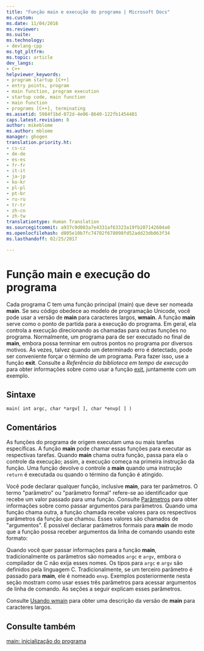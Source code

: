```yaml
---
title: "Função main e execução do programa | Microsoft Docs"
ms.custom: 
ms.date: 11/04/2016
ms.reviewer: 
ms.suite: 
ms.technology:
- devlang-cpp
ms.tgt_pltfrm: 
ms.topic: article
dev_langs:
- C++
helpviewer_keywords:
- program startup [C++]
- entry points, program
- main function, program execution
- startup code, main function
- main function
- programs [C++], terminating
ms.assetid: 5984f1bd-072d-4e06-8640-122fb1454401
caps.latest.revision: 8
author: mikeblome
ms.author: mblome
manager: ghogen
translation.priority.ht:
- cs-cz
- de-de
- es-es
- fr-fr
- it-it
- ja-jp
- ko-kr
- pl-pl
- pt-br
- ru-ru
- tr-tr
- zh-cn
- zh-tw
translationtype: Human Translation
ms.sourcegitcommit: a937c9d083a7e4331af63323a19fb207142604a0
ms.openlocfilehash: d805e10b7fc74702f678098fd52add23db063f34
ms.lasthandoff: 02/25/2017

---
```

# <a name="main-function-and-program-execution"></a>Função main e execução do programa
Cada programa C tem uma função principal (main) que deve ser nomeada **main**. Se seu código obedece ao modelo de programação Unicode, você pode usar a versão de **main** para caracteres largos, **wmain**. A função **main** serve como o ponto de partida para a execução do programa. Em geral, ela controla a execução direcionando as chamadas para outras funções no programa. Normalmente, um programa para de ser executado no final de **main**, embora possa terminar em outros pontos no programa por diversos motivos. Às vezes, talvez quando um determinado erro é detectado, pode ser conveniente forçar o término de um programa. Para fazer isso, use a função **exit**. Consulte a *Referência da biblioteca em tempo de execução* para obter informações sobre como usar a função [exit](../c-runtime-library/reference/exit-exit-exit.md), juntamente com um exemplo.  
  
## <a name="syntax"></a>Sintaxe  
  
```  
main( int argc, char *argv[ ], char *envp[ ] )  
```  
  
## <a name="remarks"></a>Comentários  
 As funções do programa de origem executam uma ou mais tarefas específicas. A função **main** pode chamar essas funções para executar as respectivas tarefas. Quando **main** chama outra função, passa para ela o controle da execução; assim, a execução começa na primeira instrução da função. Uma função devolve o controle a **main** quando uma instrução `return` é executada ou quando o término da função é atingido.  
  
 Você pode declarar qualquer função, inclusive **main**, para ter parâmetros. O termo "parâmetro" ou "parâmetro formal" refere-se ao identificador que recebe um valor passado para uma função. Consulte [Parâmetros](../c-language/parameters.md) para obter informações sobre como passar argumentos para parâmetros. Quando uma função chama outra, a função chamada recebe valores para os respectivos parâmetros da função que chamou. Esses valores são chamados de "argumentos". É possível declarar parâmetros formais para **main** de modo que a função possa receber argumentos da linha de comando usando este formato:  
  
 Quando você quer passar informações para a função **main**, tradicionalmente os parâmetros são nomeados `argc` e `argv`, embora o compilador de C não exija esses nomes. Os tipos para `argc` e `argv` são definidos pela linguagem C. Tradicionalmente, se um terceiro parâmetro é passado para **main**, ele é nomeado `envp`. Exemplos posteriormente nesta seção mostram como usar esses três parâmetros para acessar argumentos de linha de comando. As seções a seguir explicam esses parâmetros.  
  
 Consulte [Usando wmain](../c-language/using-wmain.md) para obter uma descrição da versão de **main** para caracteres largos.  
  
## <a name="see-also"></a>Consulte também  
 [main: inicialização do programa](../cpp/main-program-startup.md)
